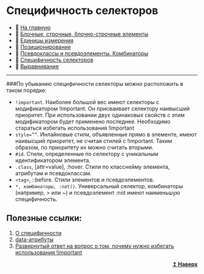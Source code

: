 # Специфичность селекторов
- :page_with_curl: [На главную](../../../README.md)<br>
- :page_with_curl: [Блочные, строчные, блочно-строчные элементы](./block_inline_inline-block.md)<br>
- :page_with_curl: [Единицы измерения](./units.md)<br>
- :page_with_curl: [Позиционирование](./position.md)<br>
- :page_with_curl: [Псевдоклассы и псевдоэлементы. Комбинаторы](./pseudo_classes_pseudo-elements_combinators.md)<br>
- :page_with_curl: [Специфичность селекторов](./specificity.md)<br>
- :page_with_curl: [Выравнивание](./position.md)<br>
---
###По убыванию специфичности селекторы можно расположить в таком порядке:
- `!important`. Наиболее большой вес имеют селекторы с модификатором !important. Он присваивает селектору наивысший приоритет. При использовании двух одинаковых свойств с этим модификатором будет применено последнее. Необходимо стараться избегать использования !important
- `style=””`. Инлайновые стили, объявленные прямо в элементе, имеют наивысший приоритет, не считая стилей с !important. Таким образом, по приоритету их можно считать вторыми.
- `#id`. Стили, определенные по селектору с уникальным идентификатором элемента.
- `.class`, [attr=value], :hover. Стили по класснейму элемента, атрибутам и псевдоклассам.
- `<tag>`, ::before. Стили элементов и псевдоэлементов.
- `*, комбинаторы, :not()`. Универсальный селектор, комбинаторы (например, > или ~) и псевдоэлемент :not имеют наименьшую специфичность.
## Полезные ссылки:
1. [О специфичности](https://css-tricks.com/specifics-on-css-specificity/)
2. [data-атрибуты](https://habr.com/ru/company/ruvds/blog/490626/)
3. [Развернутый ответ на вопрос о том, почему нужно избегать использования !important](https://stackoverflow.com/questions/3706819/what-are-the-implications-of-using-important-in-css)
<div align="right">
  <b><a href="#">↥ Наверх</a></b>
</div>